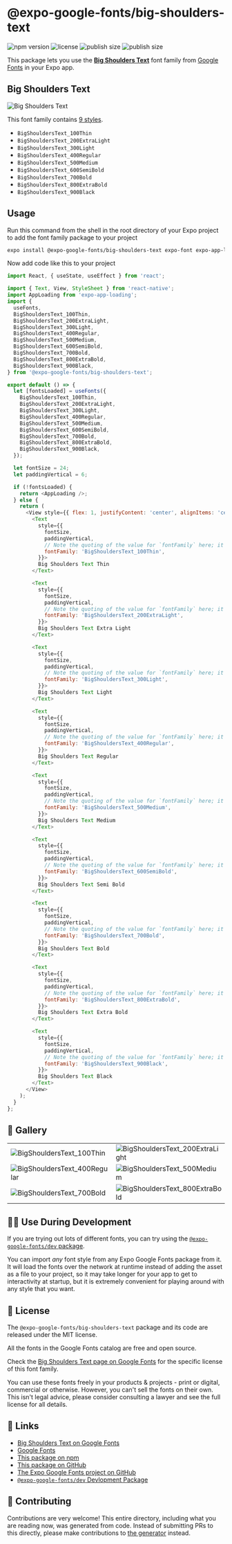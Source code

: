 # @expo-google-fonts/big-shoulders-text

![npm version](https://flat.badgen.net/npm/v/@expo-google-fonts/big-shoulders-text)
![license](https://flat.badgen.net/github/license/expo/google-fonts)
![publish size](https://flat.badgen.net/packagephobia/install/@expo-google-fonts/big-shoulders-text)
![publish size](https://flat.badgen.net/packagephobia/publish/@expo-google-fonts/big-shoulders-text)

This package lets you use the [**Big Shoulders Text**](https://fonts.google.com/specimen/Big+Shoulders+Text) font family from [Google Fonts](https://fonts.google.com/) in your Expo app.

## Big Shoulders Text

![Big Shoulders Text](./font-family.png)

This font family contains [9 styles](#-gallery).

- `BigShouldersText_100Thin`
- `BigShouldersText_200ExtraLight`
- `BigShouldersText_300Light`
- `BigShouldersText_400Regular`
- `BigShouldersText_500Medium`
- `BigShouldersText_600SemiBold`
- `BigShouldersText_700Bold`
- `BigShouldersText_800ExtraBold`
- `BigShouldersText_900Black`

## Usage

Run this command from the shell in the root directory of your Expo project to add the font family package to your project
```sh
expo install @expo-google-fonts/big-shoulders-text expo-font expo-app-loading
```

Now add code like this to your project
```js
import React, { useState, useEffect } from 'react';

import { Text, View, StyleSheet } from 'react-native';
import AppLoading from 'expo-app-loading';
import {
  useFonts,
  BigShouldersText_100Thin,
  BigShouldersText_200ExtraLight,
  BigShouldersText_300Light,
  BigShouldersText_400Regular,
  BigShouldersText_500Medium,
  BigShouldersText_600SemiBold,
  BigShouldersText_700Bold,
  BigShouldersText_800ExtraBold,
  BigShouldersText_900Black,
} from '@expo-google-fonts/big-shoulders-text';

export default () => {
  let [fontsLoaded] = useFonts({
    BigShouldersText_100Thin,
    BigShouldersText_200ExtraLight,
    BigShouldersText_300Light,
    BigShouldersText_400Regular,
    BigShouldersText_500Medium,
    BigShouldersText_600SemiBold,
    BigShouldersText_700Bold,
    BigShouldersText_800ExtraBold,
    BigShouldersText_900Black,
  });

  let fontSize = 24;
  let paddingVertical = 6;

  if (!fontsLoaded) {
    return <AppLoading />;
  } else {
    return (
      <View style={{ flex: 1, justifyContent: 'center', alignItems: 'center' }}>
        <Text
          style={{
            fontSize,
            paddingVertical,
            // Note the quoting of the value for `fontFamily` here; it expects a string!
            fontFamily: 'BigShouldersText_100Thin',
          }}>
          Big Shoulders Text Thin
        </Text>

        <Text
          style={{
            fontSize,
            paddingVertical,
            // Note the quoting of the value for `fontFamily` here; it expects a string!
            fontFamily: 'BigShouldersText_200ExtraLight',
          }}>
          Big Shoulders Text Extra Light
        </Text>

        <Text
          style={{
            fontSize,
            paddingVertical,
            // Note the quoting of the value for `fontFamily` here; it expects a string!
            fontFamily: 'BigShouldersText_300Light',
          }}>
          Big Shoulders Text Light
        </Text>

        <Text
          style={{
            fontSize,
            paddingVertical,
            // Note the quoting of the value for `fontFamily` here; it expects a string!
            fontFamily: 'BigShouldersText_400Regular',
          }}>
          Big Shoulders Text Regular
        </Text>

        <Text
          style={{
            fontSize,
            paddingVertical,
            // Note the quoting of the value for `fontFamily` here; it expects a string!
            fontFamily: 'BigShouldersText_500Medium',
          }}>
          Big Shoulders Text Medium
        </Text>

        <Text
          style={{
            fontSize,
            paddingVertical,
            // Note the quoting of the value for `fontFamily` here; it expects a string!
            fontFamily: 'BigShouldersText_600SemiBold',
          }}>
          Big Shoulders Text Semi Bold
        </Text>

        <Text
          style={{
            fontSize,
            paddingVertical,
            // Note the quoting of the value for `fontFamily` here; it expects a string!
            fontFamily: 'BigShouldersText_700Bold',
          }}>
          Big Shoulders Text Bold
        </Text>

        <Text
          style={{
            fontSize,
            paddingVertical,
            // Note the quoting of the value for `fontFamily` here; it expects a string!
            fontFamily: 'BigShouldersText_800ExtraBold',
          }}>
          Big Shoulders Text Extra Bold
        </Text>

        <Text
          style={{
            fontSize,
            paddingVertical,
            // Note the quoting of the value for `fontFamily` here; it expects a string!
            fontFamily: 'BigShouldersText_900Black',
          }}>
          Big Shoulders Text Black
        </Text>
      </View>
    );
  }
};

```

## 🔡 Gallery


||||
|-|-|-|
|![BigShouldersText_100Thin](./BigShouldersText_100Thin.ttf.png)|![BigShouldersText_200ExtraLight](./BigShouldersText_200ExtraLight.ttf.png)|![BigShouldersText_300Light](./BigShouldersText_300Light.ttf.png)||
|![BigShouldersText_400Regular](./BigShouldersText_400Regular.ttf.png)|![BigShouldersText_500Medium](./BigShouldersText_500Medium.ttf.png)|![BigShouldersText_600SemiBold](./BigShouldersText_600SemiBold.ttf.png)||
|![BigShouldersText_700Bold](./BigShouldersText_700Bold.ttf.png)|![BigShouldersText_800ExtraBold](./BigShouldersText_800ExtraBold.ttf.png)|![BigShouldersText_900Black](./BigShouldersText_900Black.ttf.png)||


## 👩‍💻 Use During Development

If you are trying out lots of different fonts, you can try using the [`@expo-google-fonts/dev` package](https://github.com/expo/google-fonts/tree/master/font-packages/dev#readme).

You can import *any* font style from any Expo Google Fonts package from it. It will load the fonts
over the network at runtime instead of adding the asset as a file to your project, so it may take longer
for your app to get to interactivity at startup, but it is extremely convenient
for playing around with any style that you want.

## 📖 License

The `@expo-google-fonts/big-shoulders-text` package and its code are released under the MIT license.

All the fonts in the Google Fonts catalog are free and open source.

Check the [Big Shoulders Text page on Google Fonts](https://fonts.google.com/specimen/Big+Shoulders+Text) for the specific license of this font family.

You can use these fonts freely in your products & projects - print or digital, commercial or otherwise. However, you can't sell the fonts on their own. This isn't legal advice, please consider consulting a lawyer and see the full license for all details.

## 🔗 Links

- [Big Shoulders Text on Google Fonts](https://fonts.google.com/specimen/Big+Shoulders+Text)
- [Google Fonts](https://fonts.google.com/)
- [This package on npm](https://www.npmjs.com/package/@expo-google-fonts/big-shoulders-text)
- [This package on GitHub](https://github.com/expo/google-fonts/tree/master/font-packages/big-shoulders-text)
- [The Expo Google Fonts project on GitHub](https://github.com/expo/google-fonts)
- [`@expo-google-fonts/dev` Devlopment Package](https://github.com/expo/google-fonts/tree/master/font-packages/dev)

## 🤝 Contributing

Contributions are very welcome! This entire directory, including what you are reading now, was generated from code. Instead of submitting PRs to this directly, please make contributions to [the generator](https://github.com/expo/google-fonts/tree/master/packages/generator) instead.

